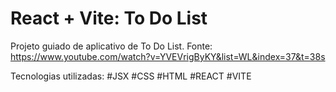 # React + Vite: To Do List

Projeto guiado de aplicativo de To Do List. Fonte: https://www.youtube.com/watch?v=YVEVrigByKY&list=WL&index=37&t=38s

Tecnologias utilizadas:
#JSX
#CSS
#HTML
#REACT
#VITE
